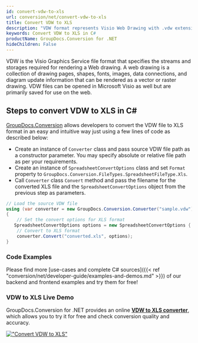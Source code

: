 ```yaml
---
id: convert-vdw-to-xls
url: conversion/net/convert-vdw-to-xls
title: Convert VDW to XLS
description: "VDW format represents Visio Web Drawing with .vdw extension. Learn how to convert VDW to XLS file programmatically in C# language using GroupDocs.Conversion for .NET library."
keywords: Convert VDW to XLS in C#
productName: GroupDocs.Conversion for .NET
hideChildren: False
---
```


VDW is the Visio Graphics Service file format that specifies the streams and storages required for rendering a Web drawing. A web drawing is a collection of drawing pages, shapes, fonts, images, data connections, and diagram update information that can be rendered as a vector or raster drawing. VDW files can be opened in Microsoft Visio as well but are primarily saved for use on the web.

## Steps to convert VDW to XLS in C#

[GroupDocs.Conversion](https://products.groupdocs.com/conversion/net) allows developers to convert the VDW file to XLS format in an easy and intuitive way just using a few lines of code as described below:

* Create an instance of `Converter` class and pass source VDW file path as a constructor parameter. You may specify absolute or relative file path as per your requirements. 
* Create an instance of `SpreadsheetConvertOptions` class and set `Format` property to `GroupDocs.Conversion.FileTypes.SpreadsheetFileType.Xls`.
* Call `Converter` class `Convert` method and pass the filename for the converted XLS file and the `SpreadsheetConvertOptions` object from the previous step as parameters.

```csharp
// Load the source VDW file
using (var converter = new GroupDocs.Conversion.Converter("sample.vdw"))
{
    // Set the convert options for XLS format
   SpreadsheetConvertOptions options = new SpreadsheetConvertOptions { Format = GroupDocs.Conversion.FileTypes.SpreadsheetFileType.Xls };
    // Convert to XLS format
    converter.Convert("converted.xls", options);
}
```

### Code Examples

Please find more [use-cases and complete C# sources]({{< ref "conversion/net/developer-guide/examples-and-demos.md" >}}) of our backend and frontend examples and try them for free!

### VDW to XLS Live Demo

GroupDocs.Conversion for .NET provides an online [**VDW to XLS converter**](https://products.groupdocs.app/conversion/vdw-to-xls), which allows you to try it for free and check conversion quality and accuracy.

[!["Convert VDW to XLS"](conversion/net/images/convert-to-xls/convert-vdw-to-xls.png)](https://products.groupdocs.app/conversion/vdw-to-xls)